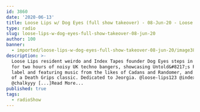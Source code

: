 ```yaml
---
id: 3860
date: '2020-06-13'
title: Loose Lips w/ Dog Eyes (full show takeover) - 08-Jun-20 - Loose Lips
type: radio
slug: loose-lips-w-dog-eyes-full-show-takeover-08-jun-20
author: 100
banner:
  - imported/loose-lips-w-dog-eyes-full-show-takeover-08-jun-20/image3860.jpeg
description: >-
  Loose Lips resident weirdo and Index Tapes founder Dog Eyes steps in this week
  for two hours of noisy UK techno bangers, showcasing Untold&#8217;s Pennyroyal
  label and featuring music from the likes of Cadans and Randomer, and a remix
  of a Death Grips classic. Dedicated to Jeorgia. @loose-lips123 @indextapes
  @chalkyyy [...]Read More...
published: true
tags:
  - radioShow
---
```

